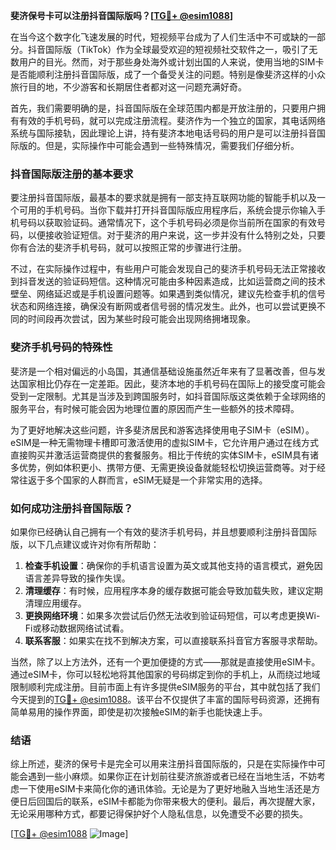**斐济保号卡可以注册抖音国际版吗？[[TG💪+ @esim1088](https://t.me/s/esim1088)]**

在当今这个数字化飞速发展的时代，短视频平台成为了人们生活中不可或缺的一部分。抖音国际版（TikTok）作为全球最受欢迎的短视频社交软件之一，吸引了无数用户的目光。然而，对于那些身处海外或计划出国的人来说，使用当地的SIM卡是否能顺利注册抖音国际版，成了一个备受关注的问题。特别是像斐济这样的小众旅行目的地，不少游客和长期居住者都对这一问题充满好奇。

首先，我们需要明确的是，抖音国际版在全球范围内都是开放注册的，只要用户拥有有效的手机号码，就可以完成注册流程。斐济作为一个独立的国家，其电话网络系统与国际接轨，因此理论上讲，持有斐济本地电话号码的用户是可以注册抖音国际版的。但是，实际操作中可能会遇到一些特殊情况，需要我们仔细分析。

### 抖音国际版注册的基本要求

要注册抖音国际版，最基本的要求就是拥有一部支持互联网功能的智能手机以及一个可用的手机号码。当你下载并打开抖音国际版应用程序后，系统会提示你输入手机号码以获取验证码。通常情况下，这个手机号码必须是你当前所在国家的有效号码，以便接收验证短信。对于斐济的用户来说，这一步并没有什么特别之处，只要你有合法的斐济手机号码，就可以按照正常的步骤进行注册。

不过，在实际操作过程中，有些用户可能会发现自己的斐济手机号码无法正常接收到抖音发送的验证码短信。这种情况可能由多种因素造成，比如运营商之间的技术壁垒、网络延迟或是手机设置问题等。如果遇到类似情况，建议先检查手机的信号状态和网络连接，确保没有断网或者信号弱的情况发生。此外，也可以尝试更换不同的时间段再次尝试，因为某些时段可能会出现网络拥堵现象。

### 斐济手机号码的特殊性

斐济是一个相对偏远的小岛国，其通信基础设施虽然近年来有了显著改善，但与发达国家相比仍存在一定差距。因此，斐济本地的手机号码在国际上的接受度可能会受到一定限制。尤其是当涉及到跨国服务时，如抖音国际版这类依赖于全球网络的服务平台，有时候可能会因为地理位置的原因而产生一些额外的技术障碍。

为了更好地解决这些问题，许多斐济居民和游客选择使用电子SIM卡（eSIM）。eSIM是一种无需物理卡槽即可激活使用的虚拟SIM卡，它允许用户通过在线方式直接购买并激活运营商提供的套餐服务。相比于传统的实体SIM卡，eSIM具有诸多优势，例如体积更小、携带方便、无需更换设备就能轻松切换运营商等。对于经常往返于多个国家的人群而言，eSIM无疑是一个非常实用的选择。

### 如何成功注册抖音国际版？

如果你已经确认自己拥有一个有效的斐济手机号码，并且想要顺利注册抖音国际版，以下几点建议或许对你有所帮助：

1. **检查手机设置**：确保你的手机语言设置为英文或其他支持的语言模式，避免因语言差异导致的操作失误。
2. **清理缓存**：有时候，应用程序本身的缓存数据可能会导致加载失败，建议定期清理应用缓存。
3. **更换网络环境**：如果多次尝试后仍然无法收到验证码短信，可以考虑更换Wi-Fi或移动数据网络试试看。
4. **联系客服**：如果实在找不到解决方案，可以直接联系抖音官方客服寻求帮助。

当然，除了以上方法外，还有一个更加便捷的方式——那就是直接使用eSIM卡。通过eSIM卡，你可以轻松地将其他国家的号码绑定到你的手机上，从而绕过地域限制顺利完成注册。目前市面上有许多提供eSIM服务的平台，其中就包括了我们今天提到的[TG💪+ @esim1088](https://t.me/s/esim1088)。该平台不仅提供了丰富的国际号码资源，还拥有简单易用的操作界面，即使是初次接触eSIM的新手也能快速上手。

### 结语

综上所述，斐济的保号卡是完全可以用来注册抖音国际版的，只是在实际操作中可能会遇到一些小麻烦。如果你正在计划前往斐济旅游或者已经在当地生活，不妨考虑一下使用eSIM卡来简化你的通讯体验。无论是为了更好地融入当地生活还是方便日后回国后的联系，eSIM卡都能为你带来极大的便利。最后，再次提醒大家，无论采用哪种方式，都要记得保护好个人隐私信息，以免遭受不必要的损失。

[[TG💪+ @esim1088](https://t.me/s/esim1088) ![Image](https://i.postimg.cc/4NQfJmqS/Snipaste-2025-05-13-00-14-12.png)]